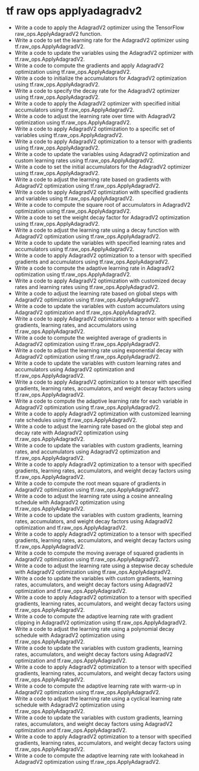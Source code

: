 # tf raw ops applyadagradv2

- Write a code to apply the AdagradV2 optimizer using the TensorFlow raw_ops.ApplyAdagradV2 function.
- Write a code to set the learning rate for the AdagradV2 optimizer using tf.raw_ops.ApplyAdagradV2.
- Write a code to update the variables using the AdagradV2 optimizer with tf.raw_ops.ApplyAdagradV2.
- Write a code to compute the gradients and apply AdagradV2 optimization using tf.raw_ops.ApplyAdagradV2.
- Write a code to initialize the accumulators for AdagradV2 optimization using tf.raw_ops.ApplyAdagradV2.
- Write a code to specify the decay rate for the AdagradV2 optimizer using tf.raw_ops.ApplyAdagradV2.
- Write a code to apply the AdagradV2 optimizer with specified initial accumulators using tf.raw_ops.ApplyAdagradV2.
- Write a code to adjust the learning rate over time with AdagradV2 optimization using tf.raw_ops.ApplyAdagradV2.
- Write a code to apply AdagradV2 optimization to a specific set of variables using tf.raw_ops.ApplyAdagradV2.
- Write a code to apply AdagradV2 optimization to a tensor with gradients using tf.raw_ops.ApplyAdagradV2.
- Write a code to update the variables using AdagradV2 optimization and custom learning rates using tf.raw_ops.ApplyAdagradV2.
- Write a code to set the initial accumulators for the AdagradV2 optimizer using tf.raw_ops.ApplyAdagradV2.
- Write a code to adjust the learning rate based on gradients with AdagradV2 optimization using tf.raw_ops.ApplyAdagradV2.
- Write a code to apply AdagradV2 optimization with specified gradients and variables using tf.raw_ops.ApplyAdagradV2.
- Write a code to compute the square root of accumulators in AdagradV2 optimization using tf.raw_ops.ApplyAdagradV2.
- Write a code to set the weight decay factor for AdagradV2 optimization using tf.raw_ops.ApplyAdagradV2.
- Write a code to adjust the learning rate using a decay function with AdagradV2 optimization using tf.raw_ops.ApplyAdagradV2.
- Write a code to update the variables with specified learning rates and accumulators using tf.raw_ops.ApplyAdagradV2.
- Write a code to apply AdagradV2 optimization to a tensor with specified gradients and accumulators using tf.raw_ops.ApplyAdagradV2.
- Write a code to compute the adaptive learning rate in AdagradV2 optimization using tf.raw_ops.ApplyAdagradV2.
- Write a code to apply AdagradV2 optimization with customized decay rates and learning rates using tf.raw_ops.ApplyAdagradV2.
- Write a code to adjust the learning rate based on global steps with AdagradV2 optimization using tf.raw_ops.ApplyAdagradV2.
- Write a code to update the variables with custom accumulators using AdagradV2 optimization and tf.raw_ops.ApplyAdagradV2.
- Write a code to apply AdagradV2 optimization to a tensor with specified gradients, learning rates, and accumulators using tf.raw_ops.ApplyAdagradV2.
- Write a code to compute the weighted average of gradients in AdagradV2 optimization using tf.raw_ops.ApplyAdagradV2.
- Write a code to adjust the learning rate using exponential decay with AdagradV2 optimization using tf.raw_ops.ApplyAdagradV2.
- Write a code to update the variables with custom learning rates and accumulators using AdagradV2 optimization and tf.raw_ops.ApplyAdagradV2.
- Write a code to apply AdagradV2 optimization to a tensor with specified gradients, learning rates, accumulators, and weight decay factors using tf.raw_ops.ApplyAdagradV2.
- Write a code to compute the adaptive learning rate for each variable in AdagradV2 optimization using tf.raw_ops.ApplyAdagradV2.
- Write a code to apply AdagradV2 optimization with customized learning rate schedules using tf.raw_ops.ApplyAdagradV2.
- Write a code to adjust the learning rate based on the global step and decay rate with AdagradV2 optimization using tf.raw_ops.ApplyAdagradV2.
- Write a code to update the variables with custom gradients, learning rates, and accumulators using AdagradV2 optimization and tf.raw_ops.ApplyAdagradV2.
- Write a code to apply AdagradV2 optimization to a tensor with specified gradients, learning rates, accumulators, and weight decay factors using tf.raw_ops.ApplyAdagradV2.
- Write a code to compute the root mean square of gradients in AdagradV2 optimization using tf.raw_ops.ApplyAdagradV2.
- Write a code to adjust the learning rate using a cosine annealing schedule with AdagradV2 optimization using tf.raw_ops.ApplyAdagradV2.
- Write a code to update the variables with custom gradients, learning rates, accumulators, and weight decay factors using AdagradV2 optimization and tf.raw_ops.ApplyAdagradV2.
- Write a code to apply AdagradV2 optimization to a tensor with specified gradients, learning rates, accumulators, and weight decay factors using tf.raw_ops.ApplyAdagradV2.
- Write a code to compute the moving average of squared gradients in AdagradV2 optimization using tf.raw_ops.ApplyAdagradV2.
- Write a code to adjust the learning rate using a stepwise decay schedule with AdagradV2 optimization using tf.raw_ops.ApplyAdagradV2.
- Write a code to update the variables with custom gradients, learning rates, accumulators, and weight decay factors using AdagradV2 optimization and tf.raw_ops.ApplyAdagradV2.
- Write a code to apply AdagradV2 optimization to a tensor with specified gradients, learning rates, accumulators, and weight decay factors using tf.raw_ops.ApplyAdagradV2.
- Write a code to compute the adaptive learning rate with gradient clipping in AdagradV2 optimization using tf.raw_ops.ApplyAdagradV2.
- Write a code to adjust the learning rate using a polynomial decay schedule with AdagradV2 optimization using tf.raw_ops.ApplyAdagradV2.
- Write a code to update the variables with custom gradients, learning rates, accumulators, and weight decay factors using AdagradV2 optimization and tf.raw_ops.ApplyAdagradV2.
- Write a code to apply AdagradV2 optimization to a tensor with specified gradients, learning rates, accumulators, and weight decay factors using tf.raw_ops.ApplyAdagradV2.
- Write a code to compute the adaptive learning rate with warm-up in AdagradV2 optimization using tf.raw_ops.ApplyAdagradV2.
- Write a code to adjust the learning rate using a cyclical learning rate schedule with AdagradV2 optimization using tf.raw_ops.ApplyAdagradV2.
- Write a code to update the variables with custom gradients, learning rates, accumulators, and weight decay factors using AdagradV2 optimization and tf.raw_ops.ApplyAdagradV2.
- Write a code to apply AdagradV2 optimization to a tensor with specified gradients, learning rates, accumulators, and weight decay factors using tf.raw_ops.ApplyAdagradV2.
- Write a code to compute the adaptive learning rate with lookahead in AdagradV2 optimization using tf.raw_ops.ApplyAdagradV2.